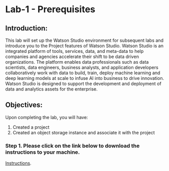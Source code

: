 # Lab-1 - Prerequisites

## Introduction:

This lab will set up the Watson Studio environment for subsequent labs and introduce you to the Project features of Watson Studio.  Watson Studio is an integrated platform of tools, services, data, and meta-data to help companies and agencies accelerate their shift to be data driven organizations.  The platform enables data professionals such as data scientists, data engineers, business analysts, and application developers collaboratively work with data to build, train, deploy machine learning and deep learning models at scale to infuse AI into business to drive innovation. Watson Studio is designed to support the development and deployment of data and analytics assets for the enterprise.  

## Objectives:

Upon completing the lab, you will have:
1.	Created a project 
1.	Created an object storage instance and associate it with the project

### Step 1.  Please click on the link below to download the instructions to your machine.

[Instructions](https://github.com/bleonardb3/Think2020/raw/master/Lab-0-Prerequisites/CreateProjectv1.0.pdf).


